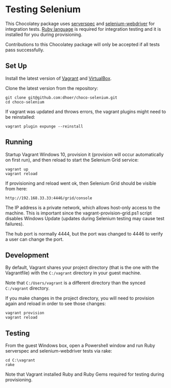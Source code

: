 # Testing Selenium

This Chocolatey package uses [serverspec](http://serverspec.org/) and
[selenium-webdriver](https://github.com/SeleniumHQ/selenium/wiki/Ruby-Bindings)
for integration tests. [Ruby language](https://www.ruby-lang.org/) is
required for integration testing and it is installed for you during
provisioning.

Contributions to this Chocolatey package will only be accepted if all
tests pass successfully.

## Set Up

Install the latest version of
[Vagrant](http://www.vagrantup.com/downloads.html) and
[VirtualBox](https://www.virtualbox.org/wiki/Downloads).

Clone the latest version from the repository:

```
git clone git@github.com:dhoer/choco-selenium.git
cd choco-selenium
```

If vagrant was updated and throws errors, the vagrant plugins might
need to be reinstalled:

```
vagrant plugin expunge --reinstall
```

## Running

Startup Vagrant Windows 10, provision it (provision will
occur automatically on first run), and then reload to
start the Selenium Grid service:

```
vagrant up
vagrant reload
```

If provisioning and reload went ok, then Selenium Grid should be
visible from here:

```
http://192.168.33.33:4446/grid/console
```

The IP address is a private network, which allows host-only access to
the machine.  This is important since the vagrant-provision-grid.ps1
script disables Windows Update (updates during Selenium testing may
cause test failures).

The hub port is normally 4444, but the port was changed to 4446 to
verify a user can change the port.

## Development

By default, Vagrant shares your project directory (that is the one with
the Vagrantfile) with the `C:/vagrant` directory in your guest machine.

Note that `C:/Users/vagrant` is a different directory than the synced
`C:/vagrant` directory.

If you make changes in the project directory, you will need to
provision again and reload in order to see those changes:

```
vagrant provision
vagrant reload
```

## Testing

From the guest Windows box, open a Powershell window and run Ruby
serverspec and selenium-webdriver tests via rake:

```
cd C:\vagrant
rake
```

Note that Vagrant installed Ruby and Ruby Gems required for testing
during provisioning.
